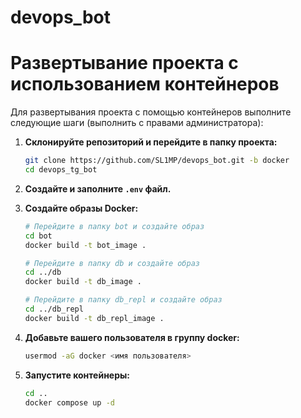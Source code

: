 # devops_bot
# Развертывание проекта с использованием контейнеров

Для развертывания проекта с помощью контейнеров выполните следующие шаги (выполнить с правами администратора):

1. **Склонируйте репозиторий и перейдите в папку проекта:**
    ```bash
    git clone https://github.com/SL1MP/devops_bot.git -b docker
    cd devops_tg_bot
    ```

2. **Создайте и заполните `.env` файл.**

3. **Создайте образы Docker:**
    ```bash
    # Перейдите в папку bot и создайте образ
    cd bot
    docker build -t bot_image .
    ```

    ```bash
    # Перейдите в папку db и создайте образ
    cd ../db
    docker build -t db_image .
    ```

    ```bash
    # Перейдите в папку db_repl и создайте образ
    cd ../db_repl
    docker build -t db_repl_image .
    ```
4. **Добавьте вашего пользователя в группу docker:**
    ```bash
    usermod -aG docker <имя пользователя>
    ```

5. **Запустите контейнеры:**
    ```bash
    cd ..
    docker compose up -d
    ```
